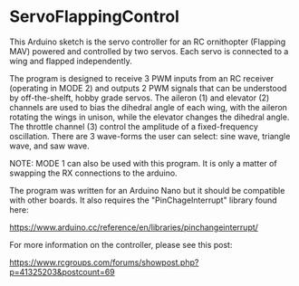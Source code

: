 # ServoFlappingControl
This Arduino sketch is the servo controller for an RC ornithopter (Flapping MAV) powered and controlled by two servos. Each servo is connected to a wing and flapped independently.

The program is designed to receive 3 PWM inputs from an RC receiver (operating in MODE 2) and outputs 2 PWM signals that can be understood by off-the-shelft, hobby grade servos. The aileron (1) and elevator (2) channels are used to bias the dihedral angle of each wing, with the aileron rotating the wings in unison, while the elevator changes the dihedral angle. The throttle channel (3) control the amplitude of a fixed-frequency oscillation. There are 3 wave-forms the user can select: sine wave, triangle wave, and saw wave. 

NOTE: MODE 1 can also be used with this program. It is only a matter of swapping the RX connections to the arduino.

The program was written for an Arduino Nano but it should be compatible with other boards. It also requires the "PinChageInterrupt" library found here:

https://www.arduino.cc/reference/en/libraries/pinchangeinterrupt/

For more information on the controller, please see this post:

https://www.rcgroups.com/forums/showpost.php?p=41325203&postcount=69

